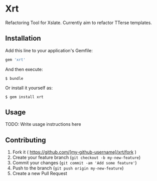 # Xrt

Refactoring Tool for Xslate. Currently aim to refactor TTerse templates.

## Installation

Add this line to your application's Gemfile:

```ruby
gem 'xrt'
```

And then execute:

    $ bundle

Or install it yourself as:

    $ gem install xrt

## Usage

TODO: Write usage instructions here

## Contributing

1. Fork it ( https://github.com/[my-github-username]/xrt/fork )
2. Create your feature branch (`git checkout -b my-new-feature`)
3. Commit your changes (`git commit -am 'Add some feature'`)
4. Push to the branch (`git push origin my-new-feature`)
5. Create a new Pull Request
